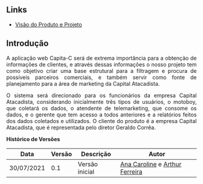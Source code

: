 ## Links

<ul>
<li><a href ="https://docs.google.com/document/d/1n-d4r2Zwrzenlw3aubcmky1mOE7VW1I7/edit?usp=sharing&ouid=109654675348340629162&rtpof=true&sd=true"> Visão do Produto e Projeto</a></li>
</ul>

## Introdução

<p style="text-align: justify" > A aplicação web Capita-C será de extrema importância para a obtenção de informações de clientes, e através dessas informações o nosso projeto tem como objetivo criar uma base estrutural para a filtragem e procura de possíveis parceiros comerciais, e também servir como fonte de planejamento para a área de marketing da Capital Atacadista. </p>

<p style="text-align: justify" > O sistema será direcionado para os funcionários da empresa Capital Atacadista, considerando inicialmente três tipos de usuários, o motoboy, que coletará os dados, o atendente de telemarketing, que consome os dados, e o gerente que tem acesso a todos anteriores e a relatórios feitos dos dados coletados e utilizados. O cliente do produto é a empresa Capital Atacadista, que é representada pelo diretor Geraldo Corrêa. </p>

**Histórico de Versões**

| Data       | Versão | Descrição      | Autor                                                                                                       |
| ---------- | ------ | -------------- | ----------------------------------------------------------------------------------------------------------- |
| 30/07/2021 | 0.1    | Versão inicial | [Ana Caroline](https://github.com/anaaroch) e [Arthur Ferreira](https://github.com/ArthurFerreiraRodrigues) |